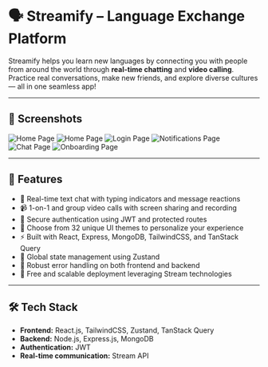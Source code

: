 # 🗣️ Streamify – Language Exchange Platform

Streamify helps you learn new languages by connecting you with people from around the world through **real-time chatting** and **video calling**. Practice real conversations, make new friends, and explore diverse cultures — all in one seamless app!

---

## 📸 Screenshots

![Home Page](https://github.com/user-attachments/assets/aeaa9846-457d-4cb8-b784-6b451425138d)
![Home Page](https://github.com/user-attachments/assets/e44285e7-06af-4792-99f6-0b2147220513)
![Login Page](https://github.com/user-attachments/assets/81632fab-20b4-4fbd-9221-bf3631b058d8)
![Notifications Page](https://github.com/user-attachments/assets/70a7c5f7-f420-4ee6-95e2-1d5287cceebf)
![Chat Page](https://github.com/user-attachments/assets/3bb3cf42-880d-4636-ab5f-268b2c442ae5)
![Onboarding Page](https://github.com/user-attachments/assets/eca75827-99be-445e-aea1-770dc5fb6966)

--- 

## 🚀 Features

- 💬 Real-time text chat with typing indicators and message reactions  
- 📹 1-on-1 and group video calls with screen sharing and recording  
- 🔐 Secure authentication using JWT and protected routes  
- 🎨 Choose from 32 unique UI themes to personalize your experience  
- ⚡ Built with React, Express, MongoDB, TailwindCSS, and TanStack Query  
- 🧠 Global state management using Zustand  
- 🚨 Robust error handling on both frontend and backend  
- 🚀 Free and scalable deployment leveraging Stream technologies  

---

## 🛠️ Tech Stack

- **Frontend:** React.js, TailwindCSS, Zustand, TanStack Query  
- **Backend:** Node.js, Express.js, MongoDB  
- **Authentication:** JWT  
- **Real-time communication:** Stream API  
